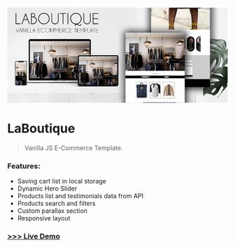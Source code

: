![LaBoutique](https://github.com/giusene/la-boutique/blob/main/img/laboutique.png)

# LaBoutique

>Vanilla JS E-Commerce Template.
### Features:
- Saving cart list in local storage
- Dynamic Hero Slider
- Products list and testimonials data from API
- Products search and filters
- Custom parallax section
- Responsive layout

### [>>> Live Demo](https://giusene.github.io/la-boutique/)

